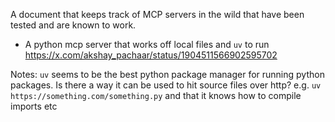 A document that keeps track of MCP servers in the wild that have been tested and are known to work.

- A python mcp server that works off local files and `uv` to run
  https://x.com/akshay_pachaar/status/1904511566902595702

Notes: `uv` seems to be the best python package manager for running python packages.
Is there a way it can be used to hit source files over http?
e.g. `uv https://something.com/something.py` and that it knows how to compile imports etc
